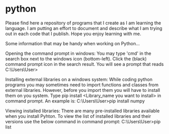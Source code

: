 # python
Please find here a repository of programs that I create as I am learning the language. I am putting an effort to document and describe what I am trying out in each code that I publish. Hope you enjoy learning with me.


Some information that may be handy when working on Python... 

Opening the command prompt in windows:
You may type 'cmd' in the search box next to the windows icon (bottom-left). Click the (black) command prompt icon in the search result. You will see a prompt that reads C:\Users\User>


Installing external libraries on a windows system:
While coding python programs you may sometimes need to import functions and classes from external libraries. However, before you import them you will have to install them on you system. Type pip install <Library_name you want to install> in command prompt. An example is:
C:\Users\User>pip install numpy


Viewing installed libraries:
There are many pre-installed libraries available when you install Pyhton. To view the list of installed libraries and their versions use the below command in command prompt:
C:\Users\User>pip list
